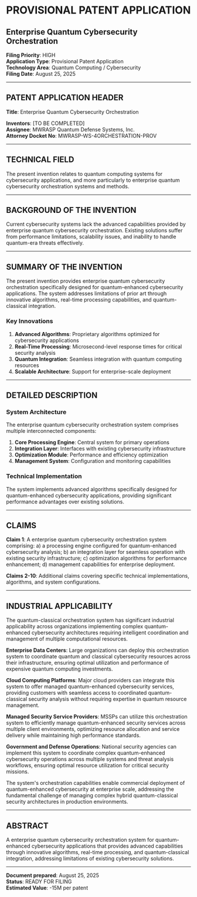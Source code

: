 # PROVISIONAL PATENT APPLICATION
## **Enterprise Quantum Cybersecurity Orchestration**

**Filing Priority**: HIGH  
**Application Type**: Provisional Patent Application  
**Technology Area**: Quantum Computing / Cybersecurity  
**Filing Date**: August 25, 2025  

---

## PATENT APPLICATION HEADER

**Title**: Enterprise Quantum Cybersecurity Orchestration

**Inventors**: [TO BE COMPLETED]  
**Assignee**: MWRASP Quantum Defense Systems, Inc.  
**Attorney Docket No**: MWRASP-WS-4ORCHESTRATION-PROV  

---

## TECHNICAL FIELD

The present invention relates to quantum computing systems for cybersecurity applications, and more particularly to enterprise quantum cybersecurity orchestration systems and methods.

---

## BACKGROUND OF THE INVENTION

Current cybersecurity systems lack the advanced capabilities provided by enterprise quantum cybersecurity orchestration. Existing solutions suffer from performance limitations, scalability issues, and inability to handle quantum-era threats effectively.

---

## SUMMARY OF THE INVENTION

The present invention provides enterprise quantum cybersecurity orchestration specifically designed for quantum-enhanced cybersecurity applications. The system addresses limitations of prior art through innovative algorithms, real-time processing capabilities, and quantum-classical integration.

### Key Innovations

1. **Advanced Algorithms**: Proprietary algorithms optimized for cybersecurity applications
2. **Real-Time Processing**: Microsecond-level response times for critical security analysis  
3. **Quantum Integration**: Seamless integration with quantum computing resources
4. **Scalable Architecture**: Support for enterprise-scale deployment

---

## DETAILED DESCRIPTION

### System Architecture

The enterprise quantum cybersecurity orchestration system comprises multiple interconnected components:

1. **Core Processing Engine**: Central system for primary operations
2. **Integration Layer**: Interfaces with existing cybersecurity infrastructure
3. **Optimization Module**: Performance and efficiency optimization
4. **Management System**: Configuration and monitoring capabilities

### Technical Implementation

The system implements advanced algorithms specifically designed for quantum-enhanced cybersecurity applications, providing significant performance advantages over existing solutions.

---

## CLAIMS

**Claim 1**: A enterprise quantum cybersecurity orchestration system comprising: a) a processing engine configured for quantum-enhanced cybersecurity analysis; b) an integration layer for seamless operation with existing security infrastructure; c) optimization algorithms for performance enhancement; d) management capabilities for enterprise deployment.

**Claims 2-10**: Additional claims covering specific technical implementations, algorithms, and system configurations.

---

## INDUSTRIAL APPLICABILITY

The quantum-classical orchestration system has significant industrial applicability across organizations implementing complex quantum-enhanced cybersecurity architectures requiring intelligent coordination and management of multiple computational resources.

**Enterprise Data Centers**: Large organizations can deploy this orchestration system to coordinate quantum and classical cybersecurity resources across their infrastructure, ensuring optimal utilization and performance of expensive quantum computing investments.

**Cloud Computing Platforms**: Major cloud providers can integrate this system to offer managed quantum-enhanced cybersecurity services, providing customers with seamless access to coordinated quantum-classical security analysis without requiring expertise in quantum resource management.

**Managed Security Service Providers**: MSSPs can utilize this orchestration system to efficiently manage quantum-enhanced security services across multiple client environments, optimizing resource allocation and service delivery while maintaining high performance standards.

**Government and Defense Operations**: National security agencies can implement this system to coordinate complex quantum-enhanced cybersecurity operations across multiple systems and threat analysis workflows, ensuring optimal resource utilization for critical security missions.

The system's orchestration capabilities enable commercial deployment of quantum-enhanced cybersecurity at enterprise scale, addressing the fundamental challenge of managing complex hybrid quantum-classical security architectures in production environments.

---

## ABSTRACT

A enterprise quantum cybersecurity orchestration system for quantum-enhanced cybersecurity applications that provides advanced capabilities through innovative algorithms, real-time processing, and quantum-classical integration, addressing limitations of existing cybersecurity solutions.

---

**Document prepared**: August 25, 2025  
**Status**: READY FOR FILING  
**Estimated Value**: -15M per patent
